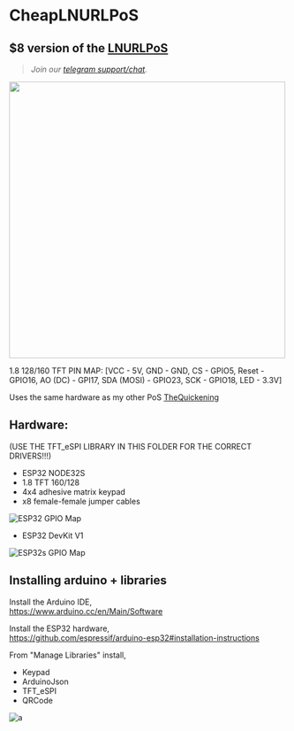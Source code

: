 

# CheapLNURLPoS
## $8 version of the <a href="https://github.com/arcbtc/LNURLPoS">LNURLPoS</a>

> <i>Join our <a href="https://t.me/makerbits">telegram support/chat</a>.</i>

<img style="width:500px" src="https://user-images.githubusercontent.com/33088785/145500962-7e2bb6c2-ee64-446f-adad-d6fbd780e259.JPG">

1.8 128/160 TFT PIN MAP: 
[VCC - 5V, GND - GND, CS - GPIO5, Reset - GPIO16, AO (DC) - GPI17, SDA (MOSI) - GPIO23, SCK - GPIO18, LED - 3.3V]

Uses the same hardware as my other PoS <a href="https://github.com/arcbtc/Quickening">TheQuickening</a>

 ## Hardware: 
 (USE THE TFT_eSPI LIBRARY IN THIS FOLDER FOR THE CORRECT DRIVERS!!!)
* ESP32 NODE32S
* 1.8 TFT 160/128
* 4x4 adhesive matrix keypad
* x8 female-female jumper cables

![ESP32 GPIO Map](https://i.imgur.com/PLP3YBG.jpg)

* ESP32 DevKit V1

![ESP32s GPIO Map](https://i.imgur.com/iK3pCjt.jpg)


## Installing arduino + libraries

Install the Arduino IDE,<br>
https://www.arduino.cc/en/Main/Software

Install the ESP32 hardware,<br>
https://github.com/espressif/arduino-esp32#installation-instructions

From "Manage Libraries" install,<br>
- Keypad
- ArduinoJson
- TFT_eSPI
- QRCode

![a](https://i.imgur.com/mCfnhZN.png)


